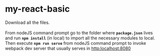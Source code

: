 # my-react-basic
Download all the files.</br></br>
From nodeJS command prompt go to the folder where <b><code>package.json</code></b> lives and run <b><code>npm install</code></b> (in local) to import all the necessary modules to local. </br>
Then execute <b><code>npm run serve</code></b> from nodeJS command prompt to invoke webpack dev server that usually serves in <a href="http:localhost:8080">http:localhost:8080<a>
